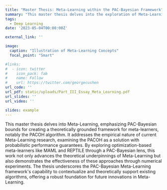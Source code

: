 ```yaml
---
title: "Master Thesis: Meta-Learning within the PAC-Bayesian Framework"
summary: "This master thesis delves into the exploration of Meta-Learning through a PAC-Bayesian lens, introducing the PACOH algorithm as a new class of meta-learners with probabilistic performance guarantees. It bridges the gap between empirical success and theoretical foundations in Meta-Learning, offering a comprehensive analysis and numerical experiments to demonstrate the efficacy of these approaches."
tags:
  - Deep Learning
date: '2023-05-04T00:00:00Z'

external_link: ''

image:
  caption: "Illustration of Meta-Learning Concepts"
  focal_point: "Smart"

#links:
#  - icon: twitter
#    icon_pack: fab
#    name: Follow
#    url: https://twitter.com/georgecushen
url_code: ''
url_pdf: static/uploads/Part_III_Essay_Meta_Learning.pdf
url_slides: ''
url_video: ''

slides: example
---
```



This master thesis delves into Meta-Learning, emphasizing PAC-Bayesian bounds for creating a theoretically grounded framework for meta-learners, notably the PACOH algorithm. It addresses the empirical nature of current Meta-Learning research, examining the PACOH as a solution with probabilistic performance guarantees. By exploring optimization-based meta-learners like MAML and REPTILE through a PAC-Bayesian lens, this work not only advances the theoretical underpinnings of Meta-Learning but also demonstrates the effectiveness of these approaches through numerical experiments. The thesis underscores the PAC-Bayesian Meta-Learning framework's capability to contextualize and theoretically support existing algorithms, offering a robust foundation for future innovations in Meta-Learning.
